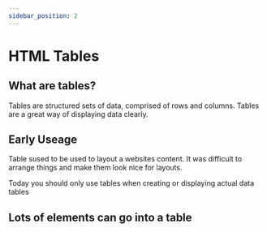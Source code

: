 ```yaml
---
sidebar_position: 2
---
```


# HTML Tables

## What are tables?

Tables are structured sets of data, comprised of rows and columns.
Tables are a great way of displaying data clearly.

## Early Useage

Table sused to be used to layout a websites content.
It was difficult to arrange things and make them look nice for layouts.

Today you should only use tables when creating or displaying actual data tables

## Lots of elements can go into a table
